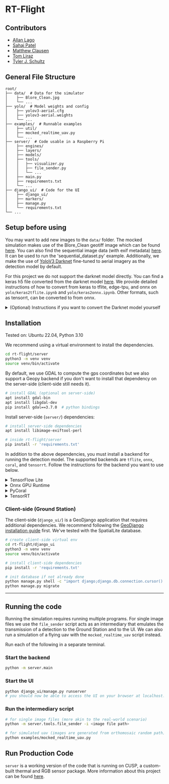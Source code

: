 # RT-Flight

## Contributors

- [Allan Lago](https://github.com/alago1)
- [Sahaj Patel](https://github.com/sah4jpatel)
- [Matthew Clausen](https://github.com/matt-clausen)
- [Tom Liraz](https://github.com/tomliraz)
- [Tyler J. Schultz](https://github.com/tj-schultz)

## General File Structure

```
root/
├── data/  # Data for the simulator
│    ├── Blore_Clean.jpg
│    └── ...
├── yolo/  # Model weights and config
│    ├── yolov3-aerial.cfg
│    ├── yolov3-aerial.weights
│    └── ...
├── examples/  # Runnable examples
│    ├── util/
│    ├── mocked_realtime_uav.py
│    └── ...
├── server/  # Code usable in a Raspberry Pi
│    ├── engines/
│    ├── layers/
│    ├── models/
│    ├── tools/
│    │   ├── visualizer.py
│    │   ├── file_sender.py
│    │   └── ...
│    ├── main.py
│    ├── requirements.txt
│    └── ...
├── django_ui/  # Code for the UI
│    ├── django_ui/
│    ├── markers/
│    ├── manage.py
│    └── requirements.txt
└── ...
```

## Setup before using

You may want to add new images to the `data/` folder. The mocked simulation makes use of the Blore_Clean geotiff image which can be found [here](https://drive.google.com/file/d/14mJcI-_crVwy95-pAr1K8nYJDyK99zh5/view?usp=share_link). You can also find the sequential image data (with exif metadata) [here](https://drive.google.com/file/d/1lOAdMvF40pLJ9tO97fJLUsY6I-lxEM43/view?usp=sharing). It can be used to run the 'sequential_dataset.py' example. Additionally, we make the use of [YoloV3 Darknet](https://github.com/jekhor/darknet) fine-tuned to aerial imagery as the detection model by default.

For this project we do not support the darknet model directly. You can find a keras h5 file converted from the darknet model [here](https://drive.google.com/file/d/1BlBvoZ2tIgFhMUnHYLhZB6-nmU6WrSHB/view?usp=sharing). We provide detailed instructions of how to convert from keras to tflite, edge-tpu, and onnx on `yolo/keras2tflite.ipynb` and `yolo/keras2onnx.ipynb`. Other formats, such as tensorrt, can be converted to from onnx.

<details>

<summary>
(Optional) Instructions if you want to convert the Darknet model yourself
</summary>

The weights for the Darknet model can be found here [here](https://drive.google.com/file/d/1LyWvsoPmmPM9is0TmDmCE5vddXZLXYK6/view?usp=share_link). Add them to the `yolo/` folder in the root directory. You will require "yolov3-aerial.weights" and "yolov3-aerial.cfg" (provided) files.

If you're using a different model (for instance [YoloV3-tiny](https://github.com/smarthomefans/darknet-test) on low-memory devices), please add the weights and config files
to the `yolo/` folder.

This [sample](https://github.com/NVIDIA/TensorRT/blob/main/samples/python/yolov3_onnx/yolov3_to_onnx.py) was helpful in converting the model to Onnx.

</details>

## **Installation**

Tested on: Ubuntu 22.04, Python 3.10

We recommend using a virtual environment to install the dependencies.

```bash
cd rt-flight/server
python3 -m venv venv
source venv/bin/activate
```

By default, we use GDAL to compute the gps coordinates but we also support a Geopy backend if you don't want to install that dependency on the server-side (client-side still needs it).

```bash
# install GDAL (optional on server-side)
apt install gdal-bin
apt install libgdal-dev
pip install gdal==3.7.0  # python bindings
```

Install server-side (`server/`) dependencies:

```bash
# install server-side dependencies
apt install libimage-exiftool-perl

# inside rt-flight/server
pip install -r 'requirements.txt'
```

In addition to the above dependencies, you must install a backend for running the detection model. The supported backends are `tflite`, `onnx`, `coral`, and `tensorrt`. Follow the instructions for the backend you want to use below.

<details>
<summary>
TensorFlow Lite
</summary>

```bash
pip install tflite_runtime
```

</details>
<details>
<summary>
Onnx GPU Runtime
</summary>

```bash
pip install onnruntime_gpu
```

</details>

<details>
<summary>
PyCoral
</summary>

```bash
pip install tflite_runtime

# https://coral.ai/docs/accelerator/get-started/#runtime-on-linux
apt install python3-pycoral
pip install --extra-index-url https://google-coral.github.io/py-repo/ pycoral~=2.0
```

</details>

<details>
<summary>
TensorRT
</summary>

Varies from system to system. Please follow the instructions [here](https://docs.nvidia.com/deeplearning/tensorrt/install-guide/index.html).

</details>

### **Client-side (Ground Station)**

The client-side (`django_ui/`) is a GeoDjango application that requires additional dependencies. We recommend following the [GeoDjango installation guide](https://docs.djangoproject.com/en/3.2/ref/contrib/gis/install/#installing-geodjango) first. We've tested with the SpatialLite database.

```bash
# create client-side virtual env
cd rt-flight/django_ui
python3 -m venv venv
source venv/bin/activate

# install client-side dependencies
pip install -r 'requirements.txt'

# init database if not already done
python manage.py shell -c "import django;django.db.connection.cursor().execute('SELECT InitSpatialMetaData(1);')"
python manage.py migrate
```

---

## Running the code

Running the simulation requires running multiple programs. For single image files we use the `file_sender` script acts as an intermediary that emulates the transmission of a detection to the Ground Station and to the UI. We can also run a simulation of a flying uav with the `mocked_realtime_uav` script instead.

Run each of the following in a separate terminal.

### **Start the backend**

```bash
python -m server.main
```

### **Start the UI**

```bash
python django_ui/manage.py runserver
# you should now be able to access the UI on your browser at localhost:8000/markers/map
```

### **Run the intermediary script**

```bash
# for single image files (more akin to the real-world scenario)
python -m server.tools.file_sender -i <image file path>

# for simulated uav (images are generated from orthomosaic random path)
python examples/mocked_realtime_uav.py
```

## Run Production Code

`server` is a working version of the code that is running on CUSP, a custom-built thermal and RGB sensor package. More information about this project can be found [here](https://github.com/JesseChin/CUSP).
